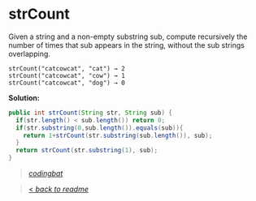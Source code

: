 # strCount

Given a string and a non-empty substring sub, compute recursively the number of times that sub appears in the string, without the sub strings overlapping.

```
strCount("catcowcat", "cat") → 2
strCount("catcowcat", "cow") → 1
strCount("catcowcat", "dog") → 0
```

**Solution:**

```java
public int strCount(String str, String sub) {
  if(str.length() < sub.length()) return 0;
  if(str.substring(0,sub.length()).equals(sub)){
    return 1+strCount(str.substring(sub.length()), sub);
  }
  return strCount(str.substring(1), sub);
}
```

> _[codingbat](https://codingbat.com/prob/p186177)_

> [< _back to readme_](FINDREPLACEREADME)